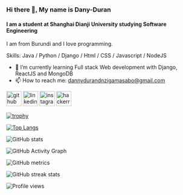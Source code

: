 ### Hi there 👋, My name is Dany-Duran
#### I am a student at Shanghai Dianji University studying Software Engineering
I am from Burundi and I love programming.

Skills: Java / Python / Django / Html / CSS / Javascript / NodeJS

- 🌱 I’m currently learning Full stack Web development with Django, ReactJS and MongoDB 
- 📫 How to reach me: dannydurandnzigamasabo@gmail.com 


[<img src='https://cdn.jsdelivr.net/npm/simple-icons@3.0.1/icons/github.svg' alt='github' height='40'>](https://github.com/DANY-DURAND)  [<img src='https://cdn.jsdelivr.net/npm/simple-icons@3.0.1/icons/linkedin.svg' alt='linkedin' height='40'>](https://www.linkedin.com/in/danny-durand-nzigamasabo//)  [<img src='https://cdn.jsdelivr.net/npm/simple-icons@3.0.1/icons/instagram.svg' alt='instagram' height='40'>](https://www.instagram.com/dannydurandnzi/)  [<img src='https://cdn.jsdelivr.net/npm/simple-icons@3.0.1/icons/hackerrank.svg' alt='hackerrank' height='40'>](https://www.hackerrank.com/DANNYDURANDNZIG1)  

[![trophy](https://github-profile-trophy.vercel.app/?username=DANY-DURAND)](https://github.com/ryo-ma/github-profile-trophy)

[![Top Langs](https://github-readme-stats.vercel.app/api/top-langs/?username=DANY-DURAND)](https://github.com/anuraghazra/github-readme-stats)

![GitHub stats](https://github-readme-stats.vercel.app/api?username=DANY-DURAND&show_icons=true&count_private=true)  

![GitHub Activity Graph](https://activity-graph.herokuapp.com/graph?username=DANY-DURAND)  

![GitHub metrics](https://metrics.lecoq.io/DANY-DURAND)  

![GitHub streak stats](https://streak-stats.demolab.com/?user=DANY-DURAND)  

![Profile views](https://gpvc.arturio.dev/DANY-DURAND)  
